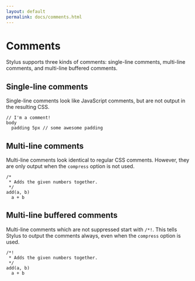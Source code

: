 ```yaml
---
layout: default
permalink: docs/comments.html
---
```


# Comments

  Stylus supports three kinds of comments: single-line comments, multi-line comments, and multi-line buffered comments.

## Single-line comments

Single-line comments look like JavaScript comments, but are not output in the resulting CSS.

```stylus
// I'm a comment!
body
  padding 5px // some awesome padding
```

## Multi-line comments

Multi-line comments look identical to regular CSS comments. However, they are only output when the `compress` option is not used.

```stylus
/*
 * Adds the given numbers together.
 */
add(a, b)
  a + b
```

## Multi-line buffered comments

Multi-line comments which are not suppressed start with `/*!`. This tells Stylus to output the comments always, even when the `compress` option is used.

```stylus
/*!
 * Adds the given numbers together.
 */
add(a, b)
  a + b
```

